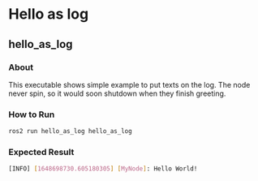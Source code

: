 # Hello as log

## hello_as_log

### About
This executable shows simple example to put texts on the log.
The node never spin, so it would soon shutdown when they finish greeting.

### How to Run
```bash
ros2 run hello_as_log hello_as_log
```
### Expected Result
```bash
[INFO] [1648698730.605180305] [MyNode]: Hello World!
```